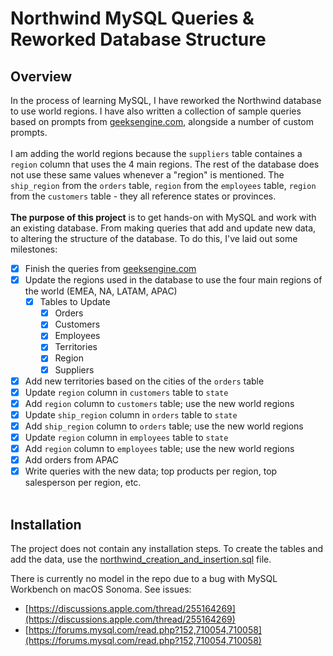 # Northwind MySQL Queries & Reworked Database Structure
## Overview
In the process of learning MySQL, I have reworked the Northwind database to use world regions. I have also written a collection of sample queries based on prompts from [geeksengine.com](https://www.geeksengine.com/database/problem-solving/northwind-queries-part-1.php), alongside a number of custom prompts.
<br><br> 
I am adding the world regions because the `suppliers` table containes a `region` column that uses the 4 main regions. The rest of the database does not use these same values whenever a "region" is mentioned. The `ship_region` from the `orders` table, `region` from the `employees` table, `region` from the `customers` table - they all reference states or provinces.
<br><br>
**The purpose of this project** is to get hands-on with MySQL and work with an existing database. From making queries that add and update new data, to altering the structure of the database. To do this, I've laid out some milestones:
- [x] Finish the queries from [geeksengine.com](https://www.geeksengine.com/database/problem-solving/northwind-queries-part-1.php)
- [x] Update the regions used in the database to use the four main regions of the world (EMEA, NA, LATAM, APAC)<br>
    - [x] Tables to Update<br>
        - [x] Orders<br>
        - [x] Customers<br>
        - [x] Employees<br>
        - [x] Territories<br>
        - [x] Region<br>
        - [x] Suppliers<br>
- [x] Add new territories based on the cities of the `orders` table
- [x] Update `region` column in `customers` table to `state`
- [x] Add `region` column to `customers` table; use the new world regions
- [x] Update `ship_region` column in `orders` table to `state`
- [x] Add `ship_region` column to `orders` table; use the new world regions
- [x] Update `region` column in `employees` table to `state`
- [x] Add `region` column to `employees` table; use the new world regions
- [x] Add orders from APAC
- [x] Write queries with the new data; top products per region, top salesperson per region, etc.
<br><br>
## Installation
The project does not contain any installation steps. To create the tables and add the data, use the [northwind_creation_and_insertion.sql](https://github.com/andrew-lundy/northwind-mysql/blob/main/northwind_creation_and_insert.sql) file.

There is currently no model in the repo due to a bug with MySQL Workbench on macOS Sonoma. See issues:
- [https://discussions.apple.com/thread/255164269](https://discussions.apple.com/thread/255164269)
- [https://forums.mysql.com/read.php?152,710054,710058](https://forums.mysql.com/read.php?152,710054,710058)